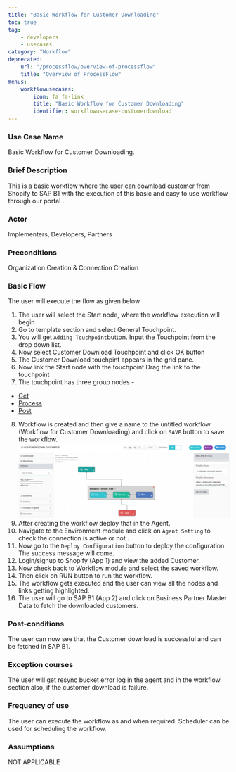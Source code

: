 ```yaml
---
title: "Basic Workflow for Customer Downloading"
toc: true
tag: 
    - developers
    - usecases
category: "Workflow"
deprecated: 
    url: "/processflow/overview-of-processflow"
    title: "Overview of ProcessFlow"
menus: 
    workflowusecases:
        icon: fa fa-link
        title: "Basic Workflow for Customer Downloading" 
        identifier: workflowusecase-customerdownload
---
```


### Use Case Name 
Basic Workflow for Customer Downloading.

### Brief Description 
This is a basic workflow where the user can download customer from Shopify to SAP B1 with the execution of this basic and easy to use workflow through our portal .

### Actor
 Implementers, Developers, Partners   

### Preconditions
 Organization Creation & Connection Creation 

### Basic Flow
  The user will execute the flow as given below

1. The user will select the Start node, where the workflow execution will begin
2. Go to template section and select General Touchpoint.
3. You will get `Adding Touchpoint`button. Input the Touchpoint from the drop down list.
4. Now select Customer Download Touchpoint and click OK button
5. The Customer Download touchpint appears in the grid pane. 
6. Now link the Start node with the touchpoint.Drag the link to the touchpoint
7. The touchpoint has three group nodes - 
* [Get](/workflow/working-with-get/)
* [Process](/workflow/working-with-process/)
* [Post](/workflow/working-with-post/)

8. Workflow is created and then give a name to the untitled workflow (Workflow for Customer Downloading) and click on `SAVE` button to save the workflow.
 ![CustomerDownload_Simple](/staticfiles/workflow-management/media/CustomerDownload_Simple.png)        
9.  After creating the workflow deploy that in the Agent.
10. Navigate to the Environment module and click on `Agent Setting` to check the connection is active or not .
11. Now go to the `Deploy Configuration` button to deploy the configuration. The success message will come.
12. Login/signup to Shopify (App 1) and view the added Customer.
13.  Now check  back to Workflow module and select the saved workflow.
14. Then click on RUN button to run the workflow.
15. The workflow gets executed and the user can view all the nodes and links getting highlighted.
16.  The user will go to SAP B1 (App 2) and click on Business Partner Master Data to fetch the downloaded customers. 


### Post-conditions
The user can now see that the Customer download is successful and can be fetched in SAP B1. 
### Exception courses 
The user will get resync bucket error log in the agent and in the workflow section also, if the customer download is failure.
### Frequency of use
The user can execute the workflow as and when required. Scheduler can be used for scheduling the workflow.
### Assumptions 
NOT APPLICABLE 





